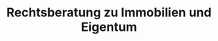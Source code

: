 ---
layout: topic
style_id: topic
title: Rechtsberatung zu Immobilien und Eigentum
description: Expertenberatung beim Erwerb von Immobilien. Beratung und Hilfe bei Streitfragen zu Ihrem EIgentum.
header_titel: Beratung zu Immobilien und Eigentum
header_image: /uploads/theme-immobilien1.jpg
erfolge: []
intro_titel:
intro_text_markdown: >-
  Unser Gründungspartner Rechtsanwalt Klevenhagen leitet das Dezernat für dieses anspruchsvolle und umfangreiche Rechtsgebiet. Durch seine langjährige Erfahrung und nachgewiesene Qualifikation als Fachanwalt für Bank- und Kapitalmarktrecht können wir Ihnen in diesem Rechtsgebiet eine ganzheitliche, integrale Beratung bieten. Er und sein Team sind besonnene und besonders erfahrene Berater und Prozessanwälte, die gemeinsam mit Ihnen Ihre individuellen Ziele zu definieren und durchsetzen.
intro_link_text: 
intro_link: 
abschnitte:
  - abschnitt_template: box_dunkel
    titel: Eigentum als Chance - mit anwaltlicher Expertise
    text_markdown: >-
      Das Immobilienrecht stellt einen traditionellen Arbeitsschwerpunkt der spezialisierten Rechtsanwälte unserer Kanzlei dar. Sowohl aus Sicht von Kapitalanlegern und Investoren als auch aus Sicht von Bauträgern und Initiatoren bestehen diverse Interessenlagen und es stellen sich dabei unterschiedlichste Rechtsfragen. 


      Unser spezialisiertes Rechtsanwaltsteam wird von dem langjährig erfahrenen und bundesweit bekannten Experten und Fachanwalt für Bank- und Kapitalmarktrecht Kim Oliver Klevenhagen geleitet. Dabei beraten er und sein Team von Rechtsanwälten sowohl in Fragen der Vertragsgestaltung, Konzeption und der Vermarktung von Immobilienkapitalanlagen als auch rund um das Recht der sogenannten „Schrottimmobilie". Auch die immer häufiger als Kapitalanlage angebotenen Pflegeimmobilien mit ihren besonderen rechtlichen Bedingungen und Herausforderungen sind ein Arbeitsgebiet für Rechtsanwalt Klevenhagen.  Er ist aber auch in der Rechtsberatung und  Begleitung zu Fragen der finanziellen Sanierung nach einem fehlgeschlagenen Immobilienengagement tätig.
    image: /uploads/mirror-facade-of-tall-building-1963557.jpg
    cta: true
  - abschnitt_template: weiss_bild_links
    titel: Kompetenz und integrale Beratung in der Krise
    text_markdown: >-
      AdvoAdvice Rechtsanwälte mbB ist kompetent in den  Rechtsanwalt und Fachanwalt für Bank- und Kapitalmarktrecht Klevenhagen ist seit vielen Jahren Experte für alle Fragen bezüglich solcher Anlagemodelle. Denn: Erst nachdem die Eigentumswohnung erworben wurde und meist das erste bzw. zweite Jahr verstrichen ist, stellen die meisten Anleger fest, dass die ihnen gemachten Versprechungen leider überhaupt nicht eingetroffen sind. Die Finanzierung der fremdgenutzten und fremdfinanzierten Eigentumswohnung lässt sich nicht mehr aufbringen. An diesem Punkt kann jedem betroffenen Anleger nur dringendst empfohlen werden, anwaltlichen Rat zu suchen. Denn die Möglichkeit für Anleger, denen Schrottimmobilien verkauft wurden und die nun die Rückabwicklung suchen, hat sich stetig verbessert. Eine genaue rechtliche Analyse des Einzelfalls ist bei AdvoAdvice selbstverständlich. Denn nur so können wir gemeinsam mit Ihnen den besten Weg finden, Ihnen wirtschaftlich sinnvoll zu helfen. Nicht immer ist ein möglicherweise langjähriger Gerichtsprozess die richtige Lösung. Häufig gibt es außergerichtliche Lösungsmöglichkeiten, die schneller zum Ziel führen.
    image: 
    cta: true
redirect_from: 
  - '/themen/immobilienrecht'
redirect_to: 
---